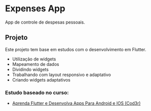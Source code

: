 # Expenses App

App de controle de despesas pessoais.

## Projeto

Este projeto tem base em estudos com o desenvolvimento em Flutter.

- Utilização de widgets
- Mapeamento de dados 
- Dividindo widgets 
- Trabalhando com layout responsivo e adaptativo
- Criando widgets adaptativos


### Estudo baseado no curso:

- [Aprenda Flutter e Desenvolva Apps Para Android e IOS (Cod3r)](https://www.udemy.com/course/curso-flutter/)


